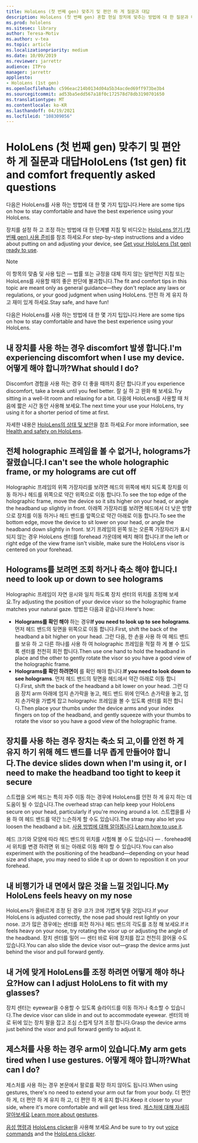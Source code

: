 ```yaml
---
title: HoloLens (첫 번째 gen) 맞추기 및 편안 하 게 질문과 대답
description: HoloLens (첫 번째 gen) 혼합 현실 장치에 맞추는 방법에 대 한 질문과 대답을 최신 상태로 유지 합니다.
ms.prod: hololens
ms.sitesec: library
author: Teresa-Motiv
ms.author: v-tea
ms.topic: article
ms.localizationpriority: medium
ms.date: 10/09/2019
ms.reviewer: jarrettr
audience: ITPro
manager: jarrettr
appliesto:
- HoloLens (1st gen)
ms.openlocfilehash: c596eac214b0134d04a5b34acded69ff973be3b4
ms.sourcegitcommit: ad53ba5edd567a18f0c172578d78db3190701650
ms.translationtype: MT
ms.contentlocale: ko-KR
ms.lasthandoff: 04/19/2021
ms.locfileid: "108309056"
---
```

# <a name="hololens-1st-gen-fit-and-comfort-frequently-asked-questions"></a><span data-ttu-id="d335b-103">HoloLens (첫 번째 gen) 맞추기 및 편안 하 게 질문과 대답</span><span class="sxs-lookup"><span data-stu-id="d335b-103">HoloLens (1st gen) fit and comfort frequently asked questions</span></span>

<span data-ttu-id="d335b-104">다음은 HoloLens를 사용 하는 방법에 대 한 몇 가지 팁입니다.</span><span class="sxs-lookup"><span data-stu-id="d335b-104">Here are some tips on how to stay comfortable and have the best experience using your HoloLens.</span></span>

<span data-ttu-id="d335b-105">장치를 설정 하 고 조정 하는 방법에 대 한 단계별 지침 및 비디오는 [HoloLens 얻기 (첫 번째 gen) 사용 준비](hololens1-setup.md)를 참조 하세요.</span><span class="sxs-lookup"><span data-stu-id="d335b-105">For step-by-step instructions and a video about putting on and adjusting your device, see [Get your HoloLens (1st gen) ready to use](hololens1-setup.md).</span></span>

> [!NOTE]
> <span data-ttu-id="d335b-106">이 항목의 맞춤 및 사용 팁은 &mdash; 법률 또는 규정을 대체 하지 않는 일반적인 지침 또는 HoloLens를 사용할 때의 좋은 판단에 불과합니다.</span><span class="sxs-lookup"><span data-stu-id="d335b-106">The fit and comfort tips in this topic are meant only as general guidance&mdash;they don't replace any laws or regulations, or your good judgment when using HoloLens.</span></span> <span data-ttu-id="d335b-107">안전 하 게 유지 하 고 재미 있게 하세요.</span><span class="sxs-lookup"><span data-stu-id="d335b-107">Stay safe, and have fun!</span></span>

<span data-ttu-id="d335b-108">다음은 HoloLens를 사용 하는 방법에 대 한 몇 가지 팁입니다.</span><span class="sxs-lookup"><span data-stu-id="d335b-108">Here are some tips on how to stay comfortable and have the best experience using your HoloLens.</span></span>

## <a name="im-experiencing-discomfort-when-i-use-my-device-what-should-i-do"></a><span data-ttu-id="d335b-109">내 장치를 사용 하는 경우 discomfort 발생 합니다.</span><span class="sxs-lookup"><span data-stu-id="d335b-109">I'm experiencing discomfort when I use my device.</span></span> <span data-ttu-id="d335b-110">  어떻게 해야 합니까?</span><span class="sxs-lookup"><span data-stu-id="d335b-110">What should I do?</span></span>

<span data-ttu-id="d335b-111">Discomfort 경험을 사용 하는 경우 더 좋을 때까지 중단 합니다.</span><span class="sxs-lookup"><span data-stu-id="d335b-111">If you experience discomfort, take a break until you feel better.</span></span> <span data-ttu-id="d335b-112">잘 실 하 고 완화 해 보세요.</span><span class="sxs-lookup"><span data-stu-id="d335b-112">Try sitting in a well-lit room and relaxing for a bit.</span></span> <span data-ttu-id="d335b-113">다음에 HoloLens를 사용할 때 처음에 짧은 시간 동안 사용해 보세요.</span><span class="sxs-lookup"><span data-stu-id="d335b-113">The next time your use your HoloLens, try using it for a shorter period of time at first.</span></span>

<span data-ttu-id="d335b-114">자세한 내용은 [HoloLens의 상태 및 보안](https://go.microsoft.com/fwlink/p/?LinkId=746661)을 참조 하세요.</span><span class="sxs-lookup"><span data-stu-id="d335b-114">For more information, see [Health and safety on HoloLens](https://go.microsoft.com/fwlink/p/?LinkId=746661).</span></span>

## <a name="i-cant-see-the-whole-holographic-frame-or-my-holograms-are-cut-off"></a><span data-ttu-id="d335b-115">전체 holographic 프레임을 볼 수 없거나, holograms가 잘렸습니다.</span><span class="sxs-lookup"><span data-stu-id="d335b-115">I can't see the whole holographic frame, or my holograms are cut off</span></span>

<span data-ttu-id="d335b-116">Holographic 프레임의 위쪽 가장자리를 보려면 헤드의 위쪽에 배치 되도록 장치를 이동 하거나 헤드를 위쪽으로 약간 위쪽으로 이동 합니다.</span><span class="sxs-lookup"><span data-stu-id="d335b-116">To see the top edge of the holographic frame, move the device so it sits higher on your head, or angle the headband up slightly in front.</span></span> <span data-ttu-id="d335b-117">아래쪽 가장자리를 보려면 헤드에서 더 낮은 방향으로 장치를 이동 하거나 헤드 밴드를 앞쪽으로 약간 아래로 이동 합니다.</span><span class="sxs-lookup"><span data-stu-id="d335b-117">To see the bottom edge, move the device to sit lower on your head, or angle the headband down slightly in front.</span></span> <span data-ttu-id="d335b-118">보기 프레임의 왼쪽 또는 오른쪽 가장자리가 표시 되지 않는 경우 HoloLens 센터를 forehead 가운데에 배치 해야 합니다.</span><span class="sxs-lookup"><span data-stu-id="d335b-118">If the left or right edge of the view frame isn't visible, make sure the HoloLens visor is centered on your forehead.</span></span>

## <a name="i-need-to-look-up-or-down-to-see-holograms"></a><span data-ttu-id="d335b-119">Holograms를 보려면 조회 하거나 축소 해야 합니다.</span><span class="sxs-lookup"><span data-stu-id="d335b-119">I need to look up or down to see holograms</span></span>

<span data-ttu-id="d335b-120">Holographic 프레임이 자연 응시와 일치 하도록 장치 센터의 위치를 조정해 보세요.</span><span class="sxs-lookup"><span data-stu-id="d335b-120">Try adjusting the position of your device visor so the holographic frame matches your natural gaze.</span></span> <span data-ttu-id="d335b-121">방법은 다음과 같습니다.</span><span class="sxs-lookup"><span data-stu-id="d335b-121">Here's how:</span></span>

- <span data-ttu-id="d335b-122">**Holograms를 확인 해야** 하는 경우</span><span class="sxs-lookup"><span data-stu-id="d335b-122">**If you need to look up to see holograms**.</span></span> <span data-ttu-id="d335b-123">먼저 헤드 밴드의 뒷면을 위쪽으로 이동 합니다.</span><span class="sxs-lookup"><span data-stu-id="d335b-123">First, shift the back of the headband a bit higher on your head.</span></span> <span data-ttu-id="d335b-124">그런 다음, 한 손을 사용 하 여 헤드 밴드를 보유 하 고 다른 하나를 사용 하 여 holographic 프레임을 적절 하 게 볼 수 있도록 센터를 천천히 회전 합니다.</span><span class="sxs-lookup"><span data-stu-id="d335b-124">Then use one hand to hold the headband in place and the other to gently rotate the visor so you have a good view of the holographic frame.</span></span>
- <span data-ttu-id="d335b-125">**Holograms를 확인 하려면이** 를 확인 해야 합니다.</span><span class="sxs-lookup"><span data-stu-id="d335b-125">**If you need to look down to see holograms**.</span></span> <span data-ttu-id="d335b-126">먼저 헤드 밴드의 뒷면을 헤드에서 약간 아래로 이동 합니다.</span><span class="sxs-lookup"><span data-stu-id="d335b-126">First, shift the back of the headband a bit lower on your head.</span></span> <span data-ttu-id="d335b-127">그런 다음 장치 arm 아래에 엄지 손가락을 놓고, 헤드 밴드 위에 인덱스 손가락을 놓고, 엄지 손가락을 가볍게 잡고 holographic 프레임을 볼 수 있도록 센터를 회전 합니다.</span><span class="sxs-lookup"><span data-stu-id="d335b-127">Then place your thumbs under the device arms and your index fingers on top of the headband, and gently squeeze with your thumbs to rotate the visor so you have a good view of the holographic frame.</span></span>

## <a name="the-device-slides-down-when-im-using-it-or-i-need-to-make-the-headband-too-tight-to-keep-it-secure"></a><span data-ttu-id="d335b-128">장치를 사용 하는 경우 장치는 축소 되 고,이를 안전 하 게 유지 하기 위해 헤드 밴드를 너무 좁게 만들어야 합니다.</span><span class="sxs-lookup"><span data-stu-id="d335b-128">The device slides down when I'm using it, or I need to make the headband too tight to keep it secure</span></span>

<span data-ttu-id="d335b-129">스트랩을 오버 헤드는 특히 자주 이동 하는 경우에 HoloLens를 안전 하 게 유지 하는 데 도움이 될 수 있습니다.</span><span class="sxs-lookup"><span data-stu-id="d335b-129">The overhead strap can help keep your HoloLens secure on your head, particularly if you're moving around a lot.</span></span> <span data-ttu-id="d335b-130">스트랩을를 사용 하 여 헤드 밴드를 약간 느슨하게 할 수도 있습니다.</span><span class="sxs-lookup"><span data-stu-id="d335b-130">The strap may also let you loosen the headband a bit.</span></span> <span data-ttu-id="d335b-131">[사용 방법에 대해 알아봅니다](hololens1-setup.md#adjust-fit).</span><span class="sxs-lookup"><span data-stu-id="d335b-131">[Learn how to use it](hololens1-setup.md#adjust-fit).</span></span>

<span data-ttu-id="d335b-132">헤드 크기와 모양에 따라 헤드 밴드의 위치를 시험해 볼 수도 있습니다 &mdash; . forehead에서 위치를 변경 하려면 위 또는 아래로 이동 해야 할 수 있습니다.</span><span class="sxs-lookup"><span data-stu-id="d335b-132">You can also experiment with the positioning of the headband&mdash;depending on your head size and shape, you may need to slide it up or down to reposition it on your forehead.</span></span>

## <a name="my-hololens-feels-heavy-on-my-nose"></a><span data-ttu-id="d335b-133">내 비행기가 내 면에서 많은 것을 느낄 것입니다.</span><span class="sxs-lookup"><span data-stu-id="d335b-133">My HoloLens feels heavy on my nose</span></span>

<span data-ttu-id="d335b-134">HoloLens가 올바르게 조정 된 경우 코가 코에 가볍게 닿을 것입니다.</span><span class="sxs-lookup"><span data-stu-id="d335b-134">If your HoloLens is adjusted correctly, the nose pad should rest lightly on your nose.</span></span> <span data-ttu-id="d335b-135">코가 많은 경우에는 센터를 회전 하거나 헤드 밴드의 각도를 조정 해 보세요.</span><span class="sxs-lookup"><span data-stu-id="d335b-135">If it feels heavy on your nose, try rotating the visor up or adjusting the angle of the headband.</span></span> <span data-ttu-id="d335b-136">장치 센터를 밀어 &mdash; 센터 바로 뒤에 장치를 잡고 천천히 끌어올 수도 있습니다.</span><span class="sxs-lookup"><span data-stu-id="d335b-136">You can also slide the device visor out&mdash;grasp the device arms just behind the visor and pull forward gently.</span></span>

## <a name="how-can-i-adjust-hololens-to-fit-with-my-glasses"></a><span data-ttu-id="d335b-137">내 거에 맞게 HoloLens를 조정 하려면 어떻게 해야 하나요?</span><span class="sxs-lookup"><span data-stu-id="d335b-137">How can I adjust HoloLens to fit with my glasses?</span></span>

<span data-ttu-id="d335b-138">장치 센터는 eyewear을 수용할 수 있도록 슬라이드를 이동 하거나 축소할 수 있습니다.</span><span class="sxs-lookup"><span data-stu-id="d335b-138">The device visor can slide in and out to accommodate eyewear.</span></span> <span data-ttu-id="d335b-139">센터의 바로 뒤에 있는 장치 팔을 잡고 조심 스럽게 당겨 조정 합니다.</span><span class="sxs-lookup"><span data-stu-id="d335b-139">Grasp the device arms just behind the visor and pull forward gently to adjust it.</span></span>

## <a name="my-arm-gets-tired-when-i-use-gestures-what-can-i-do"></a><span data-ttu-id="d335b-140">제스처를 사용 하는 경우 arm이 있습니다.</span><span class="sxs-lookup"><span data-stu-id="d335b-140">My arm gets tired when I use gestures.</span></span> <span data-ttu-id="d335b-141">어떻게 해야 합니까?</span><span class="sxs-lookup"><span data-stu-id="d335b-141">What can I do?</span></span>

<span data-ttu-id="d335b-142">제스처를 사용 하는 경우 본문에서 팔로를 확장 하지 않아도 됩니다.</span><span class="sxs-lookup"><span data-stu-id="d335b-142">When using gestures, there's no need to extend your arm out far from your body.</span></span> <span data-ttu-id="d335b-143">더 편안 하 게, 더 편안 하 게 유지 하 고, 더 편안 하 게 유지 합니다.</span><span class="sxs-lookup"><span data-stu-id="d335b-143">Keep it closer to your side, where it's more comfortable and will get less tired.</span></span> <span data-ttu-id="d335b-144">[제스처에 대해 자세히 알아보세요](hololens1-basic-usage.md#use-hololens-with-your-hands).</span><span class="sxs-lookup"><span data-stu-id="d335b-144">[Learn more about gestures](hololens1-basic-usage.md#use-hololens-with-your-hands).</span></span>

<span data-ttu-id="d335b-145">[음성 명령과](hololens-cortana.md) [HoloLens clicker](hololens1-clicker.md)을 사용해 보세요.</span><span class="sxs-lookup"><span data-stu-id="d335b-145">And be sure to try out [voice commands](hololens-cortana.md) and the [HoloLens clicker](hololens1-clicker.md).</span></span>
